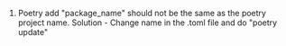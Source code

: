 1. Poetry add "package_name" should not be the same as the poetry project name.
    Solution - Change name in the .toml file and do "poetry update"